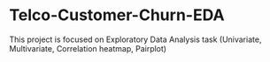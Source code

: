 # Telco-Customer-Churn-EDA
This project is focused on Exploratory Data Analysis task (Univariate, Multivariate, Correlation heatmap, Pairplot)
